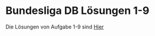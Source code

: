 <h1>Bundesliga DB Lösungen 1-9</h1>

Die Lösungen von Aufgabe 1-9 sind [Hier](https://joshua3212.github.io/informatik/index.html)